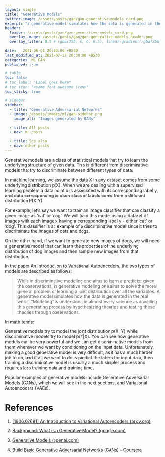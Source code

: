 ```yaml
---
layout: single
title: "Generative Models"
twitter-image: /assets/posts/gan/gan-generative-models_card.png
excerpt: "A generative model simulates how the data is generated in the real world by learning a joint distribution over all the variables."
header:
  teaser: /assets/posts/gan/gan-generative-models_card.png
  overlay_image: /assets/posts/gan/gan-generative-models_header.png
  overlay_filter: 0.5 # rgba(255, 0, 0, 0.5), linear-gradient(rgba(255, 0, 0, 0.5), rgba(0, 255, 255, 0.5))

date:   2021-06-01 20:00:00 +0530
last_modified_at: 2021-07-27 20:30:00 +0530
categories: ML GAN
published: true

# table
toc: false
# toc_label: "Label goes here"
# toc_icon: "<some font awesome icon>"
toc_sticky: true

# sidebar
sidebar:
  - title: "Generative Adversarial Networks"
  - image: /assets/images/ml/gan-sidebar.png
    image_alt: "Images generated by GANs"

  - title: All posts
  - nav: ml-posts

  - title: See also
  - nav: other-posts
---
```


Generative models are a class of statistical models that try to learn the underlying structure of given data. This is different from discriminative models that try to discriminate between different types of data.

In machine learning, we assume the data X in any dataset comes from some underlying distribution p(X). When we are dealing with a supervised learning problem a data point x is associated with its corresponding label y, and data corresponding to each class of labels come from a different distribution P(X\|Y).

For example, let’s say we want to train an image classifier that can classify a given image as ‘cat’ or ‘dog’. We will train this model using a dataset of images with each image x having a corresponding label y - either ‘cat’ or ‘dog’. This classifier is an example of a discriminative model since it tries to discriminate the images of cats and dogs.

On the other hand, if we want to generate new images of dogs, we will need a generative model that can learn the properties of the underlying distribution of dog images and then sample new images from that distribution.

In the paper [An Introduction to Variational Autoencoders](https://arxiv.org/abs/1906.02691), the two types of models are described as follows:

> While in discriminative modeling one aims to learn a predictor given the observations, in generative modeling one aims to solve the more general problem of learning a joint distribution over all the variables. A generative model simulates how the data is generated in the real world. “Modeling” is understood in almost every science as unveiling this generating process by hypothesizing theories and testing these theories through observations.

In math terms: 

Generative models try to model the joint distribution p(X, Y) while discriminative models try to model p(Y\|X). You can see how generative models can be very powerful and we can get discriminative models from them whenever we want by conditioning on the input data. Unfortunately, making a good generative model is very difficult, as it has a much harder job to do, and if all we want to do is predict the labels for input data, then training a discriminative model is usually a much simpler process and requires less training data and training time.

Popular examples of generative models include Generative Adversarial Models (GANs), which we will see in the next sections, and Variational Autoencoders (VAEs).


# References

1. [[1906.02691] An Introduction to Variational Autoencoders (arxiv.org)](https://arxiv.org/abs/1906.02691)

2. [Background: What is a Generative Model? (google.com)](https://developers.google.com/machine-learning/gan/generative)

3. [Generative Models (openai.com)](https://openai.com/blog/generative-models/)

4. [Build Basic Generative Adversarial Networks (GANs) - Coursera](https://www.coursera.org/learn/build-basic-generative-adversarial-networks-gans)
